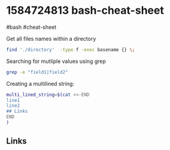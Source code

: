 # 1584724813 bash-cheat-sheet
#bash #cheat-sheet

Get all files names within a directory
```bash
find './directory'  -type f -exec basename {} \;
```

Searching for mutliple values using grep
```bash
grep -e "field1|field2"
```

Creating a multilined string:
```bash
multi_lined_string=$(cat <<-END
line1
line2
## Links
END
)
```


## Links
